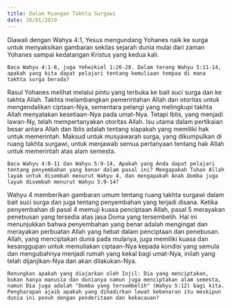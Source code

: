 ```yaml
---
title: Dalam Ruangan Takhta Surgawi
date: 20/01/2019
---
```


Diawali dengan Wahya 4:1, Yesus mengundang Yohanes naik ke surga untuk menyaksikan gambaran sekilas sejarah dunia mulai dari zaman Yohanes sampai kedatangan Kristus yang kedua kali.

`Baca Wahyu 4:1-8, juga Yehezkiel 1:26-28. Dalam terang Wahyu 5:11-14, apakah yang kita dapat pelajari tentang kemuliaan tempaa di mana takhta surga berada?`

Rasul Yohanes melihat melalui pintu yang terbuka ke bait suci surga dan ke takhta Allah. Takhta melambangkan pemerintahan Allah dan otoritas untuk mengendalikan ciptaan-Nya, sementara pelangi yang melingkupi takhta Allah menyatakan kesetiaan-Nya pada umat-Nya. Tetapi Iblis, yang menjadi lawan-Ny, telah mempertanyakan otoritas Allah. Isu utama dalam pertikaian besar antara Allah dan Iblis adalah tentang siapakah yang memiliki hak untuk memerintah. Maksud untuk musyawarah surga, yang dikumpulkan di ruang takhta surgawi, untuk menjawab semua pertanyaan tentang hak Allah untuk memerintah atas alam semesta.

`Baca Wahyu 4:8-11 dan Wahyu 5:9-14, Apakah yang Anda dapat pelajari tentang penyembahan yang benar dalam pasal ini? Mengapakah Tuhan Allah layak untuk disembah menurut Wahyu 4, dan mengapakah Anak Domba juga layak disembah menurut Wahyu 5:9-14?`

Wahyu 4 memberikan gambaran umum tentang ruang takhta surgawi dalam bait suci surga dan juga tentang penyembahan yang terjadi disana. Ketika penyembahan di pasal 4 memuji kuasa penciptaan Allah, pasal 5 merayakan penebusan yang tersedia atas jasa Doma yang tersembelih. Hal ini menunjukkan bahwa penyembahan yang benar adalah mengingat dan merayakan perbuatan Allah yang hebat dalam penciptaan dan penebusan. Allah, yang menciptakan dunia pada mulanya, juga memiliki kuasa dan kesanggupan untuk memuliakan ciptaan-Nya kepada kondisi yang semula dan mengubahnya menjadi rumah yang kekal bagi umat-Nya, inilah yang telah dijanjikan-Nya dan akan dilakukan-Nya.

`Renungkan apakah yang diajarkan oleh Injil: Dia yang menciptakan, bukan hanya manusia dan dunianya namun juga menciptakan alam semesta, namun Dia juga adalah "Domba yang tersembelih" (Wahyu 5:12) bagi kita. Pengharapan ajaib apakah yang dihadirkan lewat kebenaran itu meskipun dunia ini penuh dengan penderitaan dan kekacauan?`